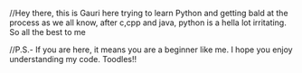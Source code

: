 //Hey there, this is Gauri here trying to learn Python and getting bald at the process as we all know, after c,cpp and java, python is a hella lot irritating. So all the best to me 

//P.S.- If you are here, it means you are a beginner like me. I hope you enjoy understanding my code. Toodles!!

